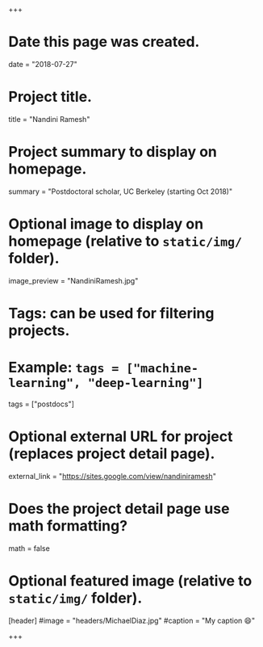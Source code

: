 +++
# Date this page was created.
date = "2018-07-27"

# Project title.
title = "Nandini Ramesh"

# Project summary to display on homepage.
summary = "Postdoctoral scholar, UC Berkeley (starting Oct 2018)"

# Optional image to display on homepage (relative to `static/img/` folder).
image_preview = "NandiniRamesh.jpg"

# Tags: can be used for filtering projects.
# Example: `tags = ["machine-learning", "deep-learning"]`
tags = ["postdocs"]

# Optional external URL for project (replaces project detail page).
external_link = "https://sites.google.com/view/nandiniramesh"

# Does the project detail page use math formatting?
math = false

# Optional featured image (relative to `static/img/` folder).
[header]
#image = "headers/MichaelDiaz.jpg"
#caption = "My caption :smile:"

+++


